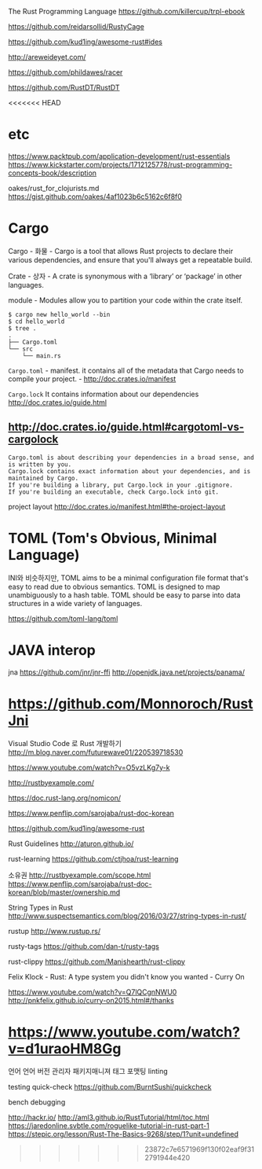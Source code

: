 ﻿The Rust Programming Language
https://github.com/killercup/trpl-ebook

https://github.com/reidarsollid/RustyCage

https://github.com/kud1ing/awesome-rust#ides

http://areweideyet.com/

https://github.com/phildawes/racer

https://github.com/RustDT/RustDT

<<<<<<< HEAD

# etc
https://www.packtpub.com/application-development/rust-essentials
https://www.kickstarter.com/projects/1712125778/rust-programming-concepts-book/description



oakes/rust_for_clojurists.md
https://gist.github.com/oakes/4af1023b6c5162c6f8f0


# Cargo
Cargo - 화물 - Cargo is a tool that allows Rust projects to declare their various dependencies, and ensure that you'll always get a repeatable build.


Crate - 상자 - A crate is synonymous with a ‘library’ or ‘package’ in other languages.

module - Modules allow you to partition your code within the crate itself.

```
$ cargo new hello_world --bin
$ cd hello_world
$ tree .
.
├── Cargo.toml
└── src
    └── main.rs
```


`Cargo.toml` - manifest. it contains all of the metadata that Cargo needs to compile your project. - http://doc.crates.io/manifest


`Cargo.lock` It contains information about our dependencies
http://doc.crates.io/guide.html



## http://doc.crates.io/guide.html#cargotoml-vs-cargolock

    Cargo.toml is about describing your dependencies in a broad sense, and is written by you.
    Cargo.lock contains exact information about your dependencies, and is maintained by Cargo.
    If you're building a library, put Cargo.lock in your .gitignore.
    If you're building an executable, check Cargo.lock into git.


project layout
http://doc.crates.io/manifest.html#the-project-layout



# TOML (Tom's Obvious, Minimal Language)
INI와 비슷하지만,
TOML aims to be a minimal configuration file format that's easy to read due to obvious semantics. TOML is designed to map unambiguously to a hash table. TOML should be easy to parse into data structures in a wide variety of languages.

https://github.com/toml-lang/toml



# JAVA interop
jna
https://github.com/jnr/jnr-ffi
http://openjdk.java.net/projects/panama/

https://github.com/Monnoroch/RustJni
=======
Visual Studio Code 로 Rust 개발하기 
http://m.blog.naver.com/futurewave01/220539718530

https://www.youtube.com/watch?v=O5vzLKg7y-k

http://rustbyexample.com/

https://doc.rust-lang.org/nomicon/


https://www.penflip.com/sarojaba/rust-doc-korean

https://github.com/kud1ing/awesome-rust

Rust Guidelines 
http://aturon.github.io/

rust-learning
https://github.com/ctjhoa/rust-learning


소유권
http://rustbyexample.com/scope.html
https://www.penflip.com/sarojaba/rust-doc-korean/blob/master/ownership.md


String Types in Rust
http://www.suspectsemantics.com/blog/2016/03/27/string-types-in-rust/

rustup
http://www.rustup.rs/

rusty-tags
https://github.com/dan-t/rusty-tags

rust-clippy
https://github.com/Manishearth/rust-clippy

Felix Klock - Rust: A type system you didn't know you wanted - Curry On

https://www.youtube.com/watch?v=Q7lQCgnNWU0
http://pnkfelix.github.io/curry-on2015.html#/thanks

https://www.youtube.com/watch?v=d1uraoHM8Gg
==========
언어
언어 버전 관리자
패키지매니져
태그
포맷팅
linting

testing
quick-check
https://github.com/BurntSushi/quickcheck

bench
debugging


http://hackr.io/
http://aml3.github.io/RustTutorial/html/toc.html
https://jaredonline.svbtle.com/roguelike-tutorial-in-rust-part-1
https://stepic.org/lesson/Rust-The-Basics-9268/step/1?unit=undefined
>>>>>>> 23872c7e6571969f130f02eaf9f312791944e420
